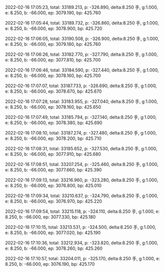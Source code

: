 2022-02-16 17:05:23, total: 33189.213, p: -326.890, delta:8.250 手, g:1.000, e: 8.250, b: -66.000, ep: 3079.190, bp: 425.760

2022-02-16 17:05:44, total: 33189.732, p: -326.860, delta:8.250 手, g:1.000, e: 8.250, b: -66.000, ep: 3078.900, bp: 425.720

2022-02-16 17:06:05, total: 33190.508, p: -326.900, delta:8.250 手, g:1.000, e: 8.250, b: -66.000, ep: 3079.180, bp: 425.760

2022-02-16 17:06:26, total: 33182.770, p: -327.790, delta:8.250 手, g:1.000, e: 8.250, b: -66.000, ep: 3077.810, bp: 425.700

2022-02-16 17:06:46, total: 33184.590, p: -327.440, delta:8.250 手, g:1.000, e: 8.250, b: -66.000, ep: 3078.160, bp: 425.700

2022-02-16 17:07:07, total: 33187.733, p: -326.690, delta:8.250 手, g:1.000, e: 8.250, b: -66.000, ep: 3078.670, bp: 425.670

2022-02-16 17:07:28, total: 33183.955, p: -327.040, delta:8.250 手, g:1.000, e: 8.250, b: -66.000, ep: 3078.160, bp: 425.650

2022-02-16 17:07:49, total: 33185.794, p: -327.140, delta:8.250 手, g:1.000, e: 8.250, b: -66.000, ep: 3078.380, bp: 425.690

2022-02-16 17:08:10, total: 33187.274, p: -327.480, delta:8.250 手, g:1.000, e: 8.250, b: -66.000, ep: 3078.200, bp: 425.710

2022-02-16 17:08:31, total: 33185.652, p: -327.530, delta:8.250 手, g:1.000, e: 8.250, b: -66.000, ep: 3077.910, bp: 425.680

2022-02-16 17:08:51, total: 33207.254, p: -325.460, delta:8.250 手, g:1.000, e: 8.250, b: -66.000, ep: 3077.660, bp: 425.390

2022-02-16 17:09:13, total: 33216.960, p: -323.280, delta:8.250 手, g:1.000, e: 8.250, b: -66.000, ep: 3076.800, bp: 425.010

2022-02-16 17:09:34, total: 33210.637, p: -324.790, delta:8.250 手, g:1.000, e: 8.250, b: -66.000, ep: 3076.970, bp: 425.220

2022-02-16 17:09:54, total: 33215.118, p: -324.110, delta:8.250 手, g:1.000, e: 8.250, b: -66.000, ep: 3077.330, bp: 425.180

2022-02-16 17:10:15, total: 33213.531, p: -324.500, delta:8.250 手, g:1.000, e: 8.250, b: -66.000, ep: 3077.020, bp: 425.190

2022-02-16 17:10:36, total: 33212.934, p: -323.820, delta:8.250 手, g:1.000, e: 8.250, b: -66.000, ep: 3078.260, bp: 425.260

2022-02-16 17:10:57, total: 33204.011, p: -325.170, delta:8.250 手, g:1.000, e: 8.250, b: -66.000, ep: 3076.190, bp: 425.170